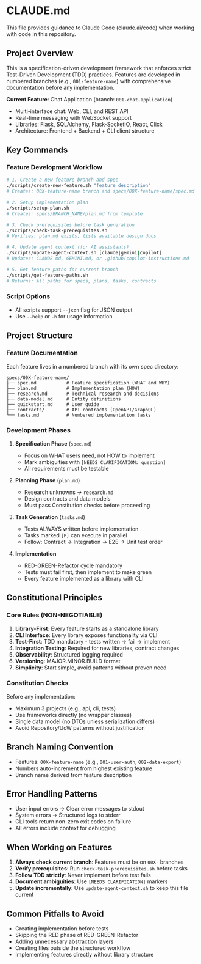 # CLAUDE.md

This file provides guidance to Claude Code (claude.ai/code) when working with code in this repository.

## Project Overview

This is a specification-driven development framework that enforces strict Test-Driven Development (TDD) practices. Features are developed in numbered branches (e.g., `001-feature-name`) with comprehensive documentation before any implementation.

**Current Feature**: Chat Application (branch: `001-chat-application`)  
- Multi-interface chat: Web, CLI, and REST API
- Real-time messaging with WebSocket support
- Libraries: Flask, SQLAlchemy, Flask-SocketIO, React, Click
- Architecture: Frontend + Backend + CLI client structure

## Key Commands

### Feature Development Workflow

```bash
# 1. Create a new feature branch and spec
./scripts/create-new-feature.sh "feature description"
# Creates: 00X-feature-name branch and specs/00X-feature-name/spec.md

# 2. Setup implementation plan
./scripts/setup-plan.sh
# Creates: specs/BRANCH_NAME/plan.md from template

# 3. Check prerequisites before task generation
./scripts/check-task-prerequisites.sh
# Verifies: plan.md exists, lists available design docs

# 4. Update agent context (for AI assistants)
./scripts/update-agent-context.sh [claude|gemini|copilot]
# Updates: CLAUDE.md, GEMINI.md, or .github/copilot-instructions.md

# 5. Get feature paths for current branch
./scripts/get-feature-paths.sh
# Returns: All paths for specs, plans, tasks, contracts
```

### Script Options
- All scripts support `--json` flag for JSON output
- Use `--help` or `-h` for usage information

## Project Structure

### Feature Documentation
Each feature lives in a numbered branch with its own spec directory:

```
specs/00X-feature-name/
├── spec.md           # Feature specification (WHAT and WHY)
├── plan.md           # Implementation plan (HOW)
├── research.md       # Technical research and decisions
├── data-model.md     # Entity definitions
├── quickstart.md     # User guide
├── contracts/        # API contracts (OpenAPI/GraphQL)
└── tasks.md          # Numbered implementation tasks
```

### Development Phases

1. **Specification Phase** (`spec.md`)
   - Focus on WHAT users need, not HOW to implement
   - Mark ambiguities with `[NEEDS CLARIFICATION: question]`
   - All requirements must be testable

2. **Planning Phase** (`plan.md`)
   - Research unknowns → `research.md`
   - Design contracts and data models
   - Must pass Constitution checks before proceeding

3. **Task Generation** (`tasks.md`)
   - Tests ALWAYS written before implementation
   - Tasks marked `[P]` can execute in parallel
   - Follow: Contract → Integration → E2E → Unit test order

4. **Implementation**
   - RED-GREEN-Refactor cycle mandatory
   - Tests must fail first, then implement to make green
   - Every feature implemented as a library with CLI

## Constitutional Principles

### Core Rules (NON-NEGOTIABLE)
1. **Library-First**: Every feature starts as a standalone library
2. **CLI Interface**: Every library exposes functionality via CLI
3. **Test-First**: TDD mandatory - tests written → fail → implement
4. **Integration Testing**: Required for new libraries, contract changes
5. **Observability**: Structured logging required
6. **Versioning**: MAJOR.MINOR.BUILD format
7. **Simplicity**: Start simple, avoid patterns without proven need

### Constitution Checks
Before any implementation:
- Maximum 3 projects (e.g., api, cli, tests)
- Use frameworks directly (no wrapper classes)
- Single data model (no DTOs unless serialization differs)
- Avoid Repository/UoW patterns without justification

## Branch Naming Convention
- Features: `00X-feature-name` (e.g., `001-user-auth`, `002-data-export`)
- Numbers auto-increment from highest existing feature
- Branch name derived from feature description

## Error Handling Patterns
- User input errors → Clear error messages to stdout
- System errors → Structured logs to stderr
- CLI tools return non-zero exit codes on failure
- All errors include context for debugging

## When Working on Features

1. **Always check current branch**: Features must be on `00X-` branches
2. **Verify prerequisites**: Run `check-task-prerequisites.sh` before tasks
3. **Follow TDD strictly**: Never implement before test fails
4. **Document ambiguities**: Use `[NEEDS CLARIFICATION]` markers
5. **Update incrementally**: Use `update-agent-context.sh` to keep this file current

## Common Pitfalls to Avoid
- Creating implementation before tests
- Skipping the RED phase of RED-GREEN-Refactor
- Adding unnecessary abstraction layers
- Creating files outside the structured workflow
- Implementing features directly without library structure